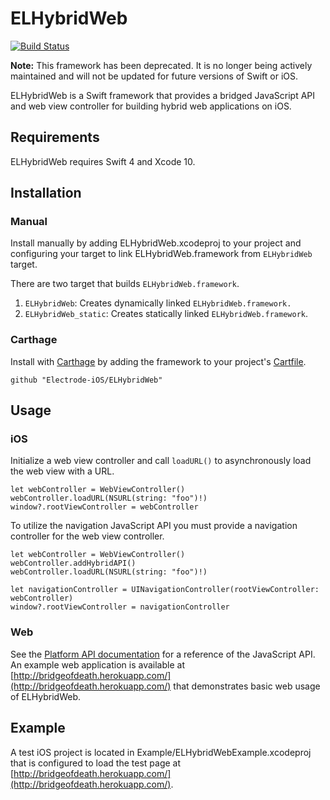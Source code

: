 # ELHybridWeb 

[![Build Status](https://travis-ci.org/Electrode-iOS/ELHybridWeb.svg?branch=master)](https://travis-ci.org/Electrode-iOS/ELHybridWeb)

**Note:** This framework has been deprecated. It is no longer being actively maintained and will not be updated for future versions of Swift or iOS.

ELHybridWeb is a Swift framework that provides a bridged JavaScript API and web view controller for building hybrid web applications on iOS.

## Requirements

ELHybridWeb requires Swift 4 and Xcode 10.

## Installation

### Manual

Install manually by adding ELHybridWeb.xcodeproj to your project and configuring your target to link ELHybridWeb.framework from `ELHybridWeb` target.

There are two target that builds `ELHybridWeb.framework`.
1. `ELHybridWeb`: Creates dynamically linked `ELHybridWeb.framework.`
2. `ELHybridWeb_static`: Creates statically linked `ELHybridWeb.framework`.

### Carthage

Install with [Carthage](https://github.com/Carthage/Carthage) by adding the framework to your project's [Cartfile](https://github.com/Carthage/Carthage/blob/master/Documentation/Artifacts.md#cartfile).

```
github "Electrode-iOS/ELHybridWeb"
```

## Usage

### iOS

Initialize a web view controller and call `loadURL()` to asynchronously load the web view with a URL. 

```
let webController = WebViewController()
webController.loadURL(NSURL(string: "foo")!)
window?.rootViewController = webController
```

To utilize the navigation JavaScript API you must provide a navigation controller for the web view controller.

```
let webController = WebViewController()
webController.addHybridAPI()
webController.loadURL(NSURL(string: "foo")!)

let navigationController = UINavigationController(rootViewController: webController)
window?.rootViewController = navigationController
```

### Web

See the [Platform API documentation](platformAPI.md) for a reference of the JavaScript API. An example web application is available at [http://bridgeofdeath.herokuapp.com/](http://bridgeofdeath.herokuapp.com/) that demonstrates basic web usage of ELHybridWeb.

## Example

A test iOS project is located in Example/ELHybridWebExample.xcodeproj that is configured to load the test page at [http://bridgeofdeath.herokuapp.com/](http://bridgeofdeath.herokuapp.com/).
